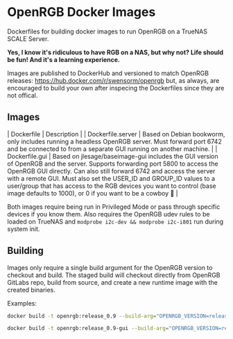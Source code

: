 # OpenRGB Docker Images

Dockerfiles for building docker images to run OpenRGB on a TrueNAS SCALE Server.

**Yes, I know it's ridiculous to have RGB on a NAS, but why not?  Life should be fun!  And it's a learning experience.**

Images are published to DockerHub and versioned to match OpenRGB releases: https://hub.docker.com/r/swensorm/openrgb but, as always, are encouraged to build your own after inspecing the Dockerfiles since they are not offical.

## Images

| Dockerfile        | Description |
| Dockerfile.server | Based on Debian bookworm, only includes running a headless OpenRGB server.  Must forward port 6742 and be connected to from a separate GUI running on another machine. |
| Dockerfile.gui    | Based on jlesage/baseimage-gui includes the GUI version of OpenRGB and the server.  Supports forwarding port 5800 to access the OpenRGB GUI directly.  Can also still forward 6742 and access the server with a remote GUI.  Must also set the USER_ID and GROUP_ID values to a user/group that has access to the RGB devices you want to control (base image defaults to 1000), or 0 if you want to be a cowboy 🤠 |

Both images require being run in Privileged Mode or pass through specific devices if you know them.  Also requires the OpenRGB udev rules to be loaded on TrueNAS and `modprobe i2c-dev && modprobe i2c-i801`  run during system init.

## Building

Images only require a single build argument for the OpenRGB version to checkout and build.  The staged build will checkout directly from OpenRGB GitLabs repo, build from source, and create a new runtime image with the created binaries.

Examples:
```sh
docker build -t openrgb:release_0.9 --build-arg="OPENRGB_VERSION=release_0.9" -f Dockerfile.server .
```
```sh
docker build -t openrgb:release_0.9-gui --build-arg="OPENRGB_VERSION=release_0.9" -f Dockerfile.gui .
```
